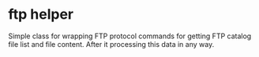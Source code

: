 # ftp helper
Simple class for wrapping FTP protocol commands for getting FTP catalog file list and file content. After it processing this data in any way.
